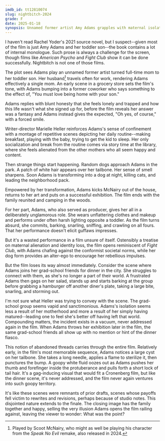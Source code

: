 ```yaml
---
imdb_id: tt12810074
slug: nightbitch-2024
grade: F
date: 2025-01-18
synopsis: Unnamed former artist Amy Adams grapples with maternal isolation after becoming a full-time mom, leading to her nocturnal transformation into a dog.
---
```


I haven't read Rachel Yoder's 2021 source novel, but I suspect--given most of the film is just Amy Adams and her toddler son--the book contains a lot of internal monologue. Such prose is always a challenge for the screen, though films like <span data-imdb-id="tt0144084">_American Psycho_</span> and <span data-imdb-id="tt0137523">_Fight Club_</span> show it can be done successfully. Nightbitch is not one of those films.

The plot sees Adams play an unnamed former artist turned full-time mom to her toddler son. Her husband[^1] travels often for work, rendering Adams effectively a single mom. An early scene in a grocery store sets the film's tone, with Adams bumping into a former coworker who says something to the effect of, "You must love being home with your son."

Adams replies with blunt honesty that she feels lonely and trapped and how this life wasn't what she signed up for, before the film reveals her answer was a fantasy and Adams instead gives the expected, "Oh yes, of course," with a forced smile.

Writer-director Marielle Heller reinforces Adams's sense of confinement with a montage of repetitive scenes depicting her daily routine--making breakfast, playing with the baby, trying to get the kid to sleep. Her only socialization and break from the routine comes via story time at the library, where she feels alienated from the other mothers who all seem happy and content.

Then strange things start happening. Random dogs approach Adams in the park. A patch of white hair appears over her tailbone. Her sense of smell sharpens. Soon Adams is transforming into a dog at night, killing cats, and leading the neighborhood pack.

Empowered by her transformation, Adams kicks McNairy out of the house, returns to her art and puts on a successful exhibition. The film ends with the family reunited and camping in the woods.

For her part, Adams, who also served as producer, gives her all in a deliberately unglamorous role. She wears unflattering clothes and makeup and performs under often harsh lighting opposite a toddler. As the film turns absurd, she commits, barking, snarling, sniffing, and crawling on all fours. That her performance doesn't elicit guffaws impresses.

But it's a wasted performance in a film unsure of itself. Ostensibly a treatise on maternal alienation and identity loss, the film opens reminiscent of _Fight Club_, with Adams chafing against the conformist societal norms, while her dog form provides an alter-ego to encourage her rebellious impulses.

But the film loses its way almost immediately. Consider the scene where Adams joins her grad-school friends for dinner in the city. She struggles to connect with them, as she's no longer a part of their world. A frustrated Adams then gags on her salad, stands up and starts barking at the group before grabbing a hamburger off another diner's plate, taking a large bite, snarling, and storming out.

I'm not sure what Heller was trying to convey with the scene. The grad-school group seems vapid and sanctimonious. Adams's isolation seems less a result of her motherhood and more a result of her simply having matured--leading one to feel she's better off having left that world. Compounding matters, the incident exists in a vacuum, never addressed again in the film. When Adams throws her exhibition later in the film, the same grad-school friends all show up with no mention or hint of the dinner fiasco.

This notion of abandoned threads carries through the entire film. Relatively early, in the film's most memorable sequence, Adams notices a large cyst on her tailbone. She takes a long needle, applies a flame to sterilize it, then punctures the bump. A goopy white fluid oozes out as Adams pushes her thumb and forefinger inside the protuberance and pulls forth a short lock of tail hair. It's a gag-inducing visual that would fit a Cronenberg film, but like the dinner scene, it's never addressed, and the film never again ventures into such goopy territory.

It's like these scenes were remnants of prior drafts, scenes whose payoffs fell victim to rewrites and revisions, perhaps because of studio notes. This disjointed nature extends to the finale. The closing image has the family together and happy, selling the very illusion Adams opens the film railing against, leaving the viewer to wonder: What was the point?

[^1]: Played by Scoot McNairy, who might as well be playing his character from the <span data-imdb-id="tt27534307">_Speak No Evil_</span> remake, also released in 2024.
